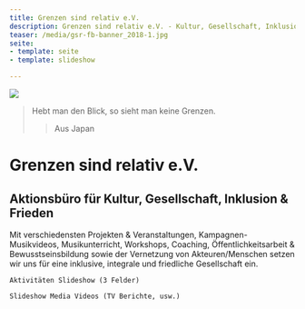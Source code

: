 ```yaml
---
title: Grenzen sind relativ e.V.
description: Grenzen sind relativ e.V. - Kultur, Gesellschaft, Inklusion & Frieden
teaser: /media/gsr-fb-banner_2018-1.jpg
seite:
- template: seite
- template: slideshow

---
```

![](/media/gsr-fb-banner_2018-1.jpg)

> Hebt man den Blick, so sieht man keine Grenzen.
>> Aus Japan

# Grenzen sind relativ e.V. 

## Aktionsbüro für Kultur, Gesellschaft, Inklusion & Frieden

Mit verschiedensten Projekten & Veranstaltungen, Kampagnen-Musikvideos, Musikunterricht, Workshops, Coaching, Öffentlichkeitsarbeit & Bewusstseinsbildung sowie der Vernetzung von Akteuren/Menschen setzen wir uns für eine inklusive, integrale und friedliche Gesellschaft ein.

    Aktivitäten Slideshow (3 Felder)
    
    Slideshow Media Videos (TV Berichte, usw.)
